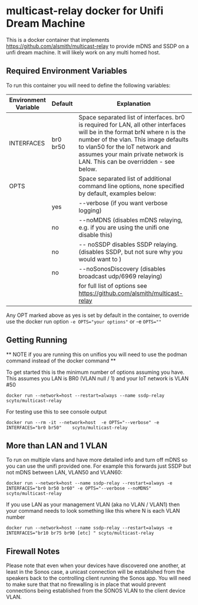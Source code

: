 # multicast-relay docker for Unifi Dream Machine

This is a docker container that implements <https://github.com/alsmith/multicast-relay> to provide mDNS and SSDP on a unfi dream machine.  It will likely work on any multi homed host.

## Required Environment Variables

 To run this container you will need to define the following variables:

| Environment Variable | Default          | Explanation                                                                                                                                    |
|----------------------|-----------------------------|------------------------------------------------------------------------------------------------------------------------------------------------|
| INTERFACES           | br0 br50         | Space separated list of interfaces. br0 is required for LAN, all other interfaces will be in the format brN where n is the number of the vlan.  This image defaults to vlan50 for the IoT network and assumes your main private network is LAN.  This can be overridden - see below.                                                                                                                                                              |
| OPTS                 |                  | Space separated list of additional command line options, none specified by default, examples below:                                                          |
|                      |     yes          | --verbose (if you want verbose logging)                                                                                      |
|                      |     no           | --noMDNS (disables mDNS relaying, e.g. if you are using the unifi one disable this)          |
|                      |     no           | -- noSSDP disables SSDP relaying. (disables SSDP, but not sure why you would want to )                                                                               |
|                      |     no           | --noSonosDiscovery (disables broadcast udp/6969 relaying)                                                                             |
|                      |                     | for full list of options see <https://github.com/alsmith/multicast-relay> |

Any OPT marked above as yes is set by default in the container, to override use the docker run option `-e OPTS="your options"` or -e `OPTS=""`

## Getting Running

** NOTE if you are running this on unifios you will need to use the podman command instead of the docker command **

To get started this is the minimum number of options assuming you have. This assumes you LAN is BR0 (VLAN null / 1) and your IoT network is VLAN #50

`docker run --network=host --restart=always --name ssdp-relay scyto/multicast-relay`

For testing use this to see console output

`docker run --rm -it --network=host  -e OPTS="--verbose" -e INTERFACES="br0 br50"    scyto/multicast-relay`

## More than LAN and 1 VLAN

To run on multiple vlans and have more detailed info and turn off mDNS so you can use the unifi provided one. For example this forwards just SSDP but not mDNS between LAN, VLAN50 and VLAN60:

`docker run --network=host --name ssdp-relay --restart=always -e INTERFACES="br0 br50 br60" -e OPTS="--verbose --noMDNS" scyto/multicast-relay`

If you use LAN as your management VLAN (aka no VLAN / VLAN1) then your command needs to look something like this where  N is each VLAN number

`docker run --network=host --name ssdp-relay --restart=always -e INTERFACES="br10 br75 br90 [etc] " scyto/multicast-relay`

## Firewall Notes
Please note that even when your devices have discovered one another, at least in the Sonos case, a unicast connection will be established from the speakers back to the controlling client running the Sonos app. You will need to make sure that that no firewalling is in place that would prevent connections being established from the SONOS VLAN to the client device VLAN.
